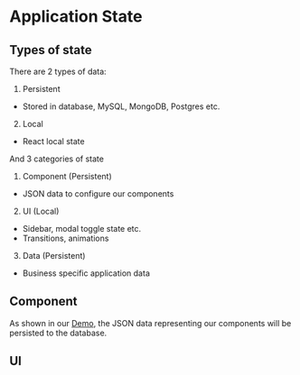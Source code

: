 # Application State

## Types of state

There are 2 types of data:

1. Persistent

- Stored in database, MySQL, MongoDB, Postgres etc.

2. Local

- React local state

And 3 categories of state

1. Component (Persistent)

- JSON data to configure our components

2. UI (Local)

- Sidebar, modal toggle state etc.
- Transitions, animations

3. Data (Persistent)

- Business specific application data

## Component

As shown in our [Demo](../getting-started/7-demo.md), the JSON data representing our components will be persisted to the database.

## UI
